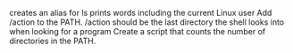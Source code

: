 creates an alias for ls
prints words including the current Linux user
Add /action to the PATH. /action should be the last directory the shell looks into when looking for a program
Create a script that counts the number of directories in the PATH.
